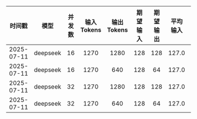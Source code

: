 | 时间戳 | 模型 | 并发数 | 输入Tokens | 输出Tokens | 期望输入 | 期望输出 | 平均输入 | 平均输出 | 总耗时(s) | 请求吞吐率 (req/s) | 输出吞吐率 (tok/s) | 总吞吐率 (tok/s) | 平均TTFT(ms) | P99_TTFT(ms) |
|:--------:|:------:|:------:|:-----------:|:------------:|:----------:|:----------:|:----------:|:-----------:|:---------:|:------------------:|:------------------:|:----------------:|:-------------:|:-------------:|
| 2025-07-11 | deepseek | 16 | 1270 | 1280 | 128 | 128 | 127.0 | 128.0 | 8.99 | 1.11 | 142.34 | 283.57 | 543.85 | 545.99 |
| 2025-07-11 | deepseek | 16 | 1270 | 640 | 128 | 64 | 127.0 | 64.0 | 4.69 | 2.13 | 136.58 | 407.60 | 539.41 | 542.12 |
| 2025-07-11 | deepseek | 32 | 1270 | 1280 | 128 | 128 | 127.0 | 128.0 | 8.96 | 1.12 | 142.90 | 284.69 | 541.56 | 543.53 |
| 2025-07-11 | deepseek | 32 | 1270 | 640 | 128 | 64 | 127.0 | 64.0 | 4.69 | 2.13 | 136.40 | 407.06 | 539.98 | 542.20 |